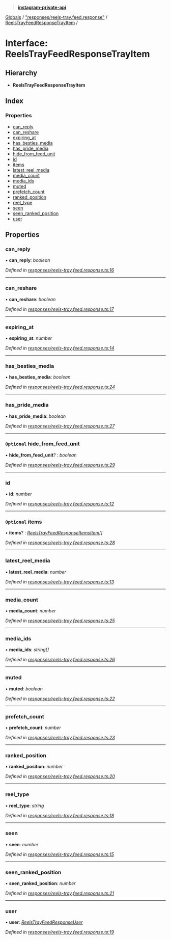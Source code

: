 > **[instagram-private-api](../README.md)**

[Globals](../README.md) / ["responses/reels-tray.feed.response"](../modules/_responses_reels_tray_feed_response_.md) / [ReelsTrayFeedResponseTrayItem](_responses_reels_tray_feed_response_.reelstrayfeedresponsetrayitem.md) /

# Interface: ReelsTrayFeedResponseTrayItem

## Hierarchy

* **ReelsTrayFeedResponseTrayItem**

## Index

### Properties

* [can_reply](_responses_reels_tray_feed_response_.reelstrayfeedresponsetrayitem.md#can_reply)
* [can_reshare](_responses_reels_tray_feed_response_.reelstrayfeedresponsetrayitem.md#can_reshare)
* [expiring_at](_responses_reels_tray_feed_response_.reelstrayfeedresponsetrayitem.md#expiring_at)
* [has_besties_media](_responses_reels_tray_feed_response_.reelstrayfeedresponsetrayitem.md#has_besties_media)
* [has_pride_media](_responses_reels_tray_feed_response_.reelstrayfeedresponsetrayitem.md#has_pride_media)
* [hide_from_feed_unit](_responses_reels_tray_feed_response_.reelstrayfeedresponsetrayitem.md#optional-hide_from_feed_unit)
* [id](_responses_reels_tray_feed_response_.reelstrayfeedresponsetrayitem.md#id)
* [items](_responses_reels_tray_feed_response_.reelstrayfeedresponsetrayitem.md#optional-items)
* [latest_reel_media](_responses_reels_tray_feed_response_.reelstrayfeedresponsetrayitem.md#latest_reel_media)
* [media_count](_responses_reels_tray_feed_response_.reelstrayfeedresponsetrayitem.md#media_count)
* [media_ids](_responses_reels_tray_feed_response_.reelstrayfeedresponsetrayitem.md#media_ids)
* [muted](_responses_reels_tray_feed_response_.reelstrayfeedresponsetrayitem.md#muted)
* [prefetch_count](_responses_reels_tray_feed_response_.reelstrayfeedresponsetrayitem.md#prefetch_count)
* [ranked_position](_responses_reels_tray_feed_response_.reelstrayfeedresponsetrayitem.md#ranked_position)
* [reel_type](_responses_reels_tray_feed_response_.reelstrayfeedresponsetrayitem.md#reel_type)
* [seen](_responses_reels_tray_feed_response_.reelstrayfeedresponsetrayitem.md#seen)
* [seen_ranked_position](_responses_reels_tray_feed_response_.reelstrayfeedresponsetrayitem.md#seen_ranked_position)
* [user](_responses_reels_tray_feed_response_.reelstrayfeedresponsetrayitem.md#user)

## Properties

###  can_reply

• **can_reply**: *boolean*

*Defined in [responses/reels-tray.feed.response.ts:16](https://github.com/dilame/instagram-private-api/blob/3e16058/src/responses/reels-tray.feed.response.ts#L16)*

___

###  can_reshare

• **can_reshare**: *boolean*

*Defined in [responses/reels-tray.feed.response.ts:17](https://github.com/dilame/instagram-private-api/blob/3e16058/src/responses/reels-tray.feed.response.ts#L17)*

___

###  expiring_at

• **expiring_at**: *number*

*Defined in [responses/reels-tray.feed.response.ts:14](https://github.com/dilame/instagram-private-api/blob/3e16058/src/responses/reels-tray.feed.response.ts#L14)*

___

###  has_besties_media

• **has_besties_media**: *boolean*

*Defined in [responses/reels-tray.feed.response.ts:24](https://github.com/dilame/instagram-private-api/blob/3e16058/src/responses/reels-tray.feed.response.ts#L24)*

___

###  has_pride_media

• **has_pride_media**: *boolean*

*Defined in [responses/reels-tray.feed.response.ts:27](https://github.com/dilame/instagram-private-api/blob/3e16058/src/responses/reels-tray.feed.response.ts#L27)*

___

### `Optional` hide_from_feed_unit

• **hide_from_feed_unit**? : *boolean*

*Defined in [responses/reels-tray.feed.response.ts:29](https://github.com/dilame/instagram-private-api/blob/3e16058/src/responses/reels-tray.feed.response.ts#L29)*

___

###  id

• **id**: *number*

*Defined in [responses/reels-tray.feed.response.ts:12](https://github.com/dilame/instagram-private-api/blob/3e16058/src/responses/reels-tray.feed.response.ts#L12)*

___

### `Optional` items

• **items**? : *[ReelsTrayFeedResponseItemsItem](_responses_reels_tray_feed_response_.reelstrayfeedresponseitemsitem.md)[]*

*Defined in [responses/reels-tray.feed.response.ts:28](https://github.com/dilame/instagram-private-api/blob/3e16058/src/responses/reels-tray.feed.response.ts#L28)*

___

###  latest_reel_media

• **latest_reel_media**: *number*

*Defined in [responses/reels-tray.feed.response.ts:13](https://github.com/dilame/instagram-private-api/blob/3e16058/src/responses/reels-tray.feed.response.ts#L13)*

___

###  media_count

• **media_count**: *number*

*Defined in [responses/reels-tray.feed.response.ts:25](https://github.com/dilame/instagram-private-api/blob/3e16058/src/responses/reels-tray.feed.response.ts#L25)*

___

###  media_ids

• **media_ids**: *string[]*

*Defined in [responses/reels-tray.feed.response.ts:26](https://github.com/dilame/instagram-private-api/blob/3e16058/src/responses/reels-tray.feed.response.ts#L26)*

___

###  muted

• **muted**: *boolean*

*Defined in [responses/reels-tray.feed.response.ts:22](https://github.com/dilame/instagram-private-api/blob/3e16058/src/responses/reels-tray.feed.response.ts#L22)*

___

###  prefetch_count

• **prefetch_count**: *number*

*Defined in [responses/reels-tray.feed.response.ts:23](https://github.com/dilame/instagram-private-api/blob/3e16058/src/responses/reels-tray.feed.response.ts#L23)*

___

###  ranked_position

• **ranked_position**: *number*

*Defined in [responses/reels-tray.feed.response.ts:20](https://github.com/dilame/instagram-private-api/blob/3e16058/src/responses/reels-tray.feed.response.ts#L20)*

___

###  reel_type

• **reel_type**: *string*

*Defined in [responses/reels-tray.feed.response.ts:18](https://github.com/dilame/instagram-private-api/blob/3e16058/src/responses/reels-tray.feed.response.ts#L18)*

___

###  seen

• **seen**: *number*

*Defined in [responses/reels-tray.feed.response.ts:15](https://github.com/dilame/instagram-private-api/blob/3e16058/src/responses/reels-tray.feed.response.ts#L15)*

___

###  seen_ranked_position

• **seen_ranked_position**: *number*

*Defined in [responses/reels-tray.feed.response.ts:21](https://github.com/dilame/instagram-private-api/blob/3e16058/src/responses/reels-tray.feed.response.ts#L21)*

___

###  user

• **user**: *[ReelsTrayFeedResponseUser](_responses_reels_tray_feed_response_.reelstrayfeedresponseuser.md)*

*Defined in [responses/reels-tray.feed.response.ts:19](https://github.com/dilame/instagram-private-api/blob/3e16058/src/responses/reels-tray.feed.response.ts#L19)*